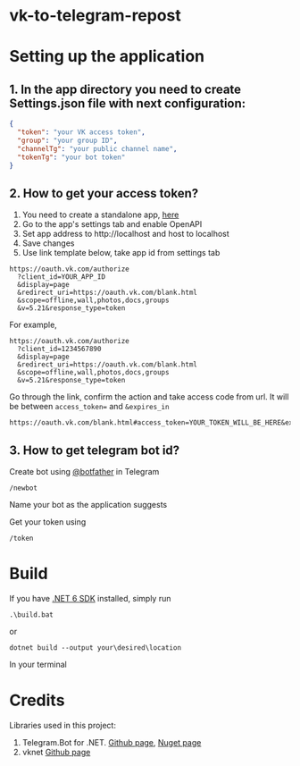 # vk-to-telegram-repost
# Setting up the application
## 1. In the app directory you need to create Settings.json file with next configuration:
```json
{
  "token": "your VK access token",
  "group": "your group ID",
  "channelTg": "your public channel name",
  "tokenTg": "your bot token"
}
```
## 2. How to get your access token?
1. You need to create a standalone app, [here](https://vk.com/editapp?act=create)
2. Go to the app's settings tab and enable OpenAPI
3. Set app address to http://localhost and host to localhost
4. Save changes
5. Use link template below, take app id from settings tab
```
https://oauth.vk.com/authorize
  ?client_id=YOUR_APP_ID
  &display=page
  &redirect_uri=https://oauth.vk.com/blank.html
  &scope=offline,wall,photos,docs,groups
  &v=5.21&response_type=token
```

For example, 
```
https://oauth.vk.com/authorize
  ?client_id=1234567890
  &display=page
  &redirect_uri=https://oauth.vk.com/blank.html
  &scope=offline,wall,photos,docs,groups
  &v=5.21&response_type=token
```

Go through the link, confirm the action and take access code from url. It will be between ```access_token=``` and ```&expires_in```
```
https://oauth.vk.com/blank.html#access_token=YOUR_TOKEN_WILL_BE_HERE&expires_in=0&user_id&other_data
```
## 3. How to get telegram bot id?

Create bot using [@botfather](https://t.me/BotFather) in Telegram
```
/newbot
```
Name your bot as the application suggests

Get your token using 
```
/token
```


# Build
If you have [.NET 6 SDK](https://dotnet.microsoft.com/en-us/download/dotnet/6.0) installed, simply run 

```
.\build.bat
```

or

```
dotnet build --output your\desired\location
```
In your terminal


# Credits

Libraries used in this project:
1. Telegram.Bot for .NET. [Github page](https://github.com/TelegramBots/Telegram.Bot), [Nuget page](https://www.nuget.org/packages/Telegram.Bot/18.0.0)
2. vknet [Github page](https://github.com/vknet/vk)
